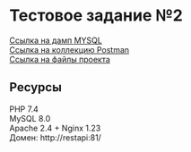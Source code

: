 # Тестовое задание №2
[Ссылка на дамп MYSQL](https://drive.google.com/file/d/1zN52GUrv5sIA-TEqm6T4VTopKtnNvYG2/view?usp=share_link)<br>
[Ссылка на коллекцию Postman](https://drive.google.com/file/d/155eIF--iR8OQC-kisYHsBKsIKpnNGQQG/view?usp=share_link)<br>
[Ссылка на файлы проекта](https://drive.google.com/drive/folders/1ueRwgYVJPk15nWcpcHnWRxrOIFAvjb4r?usp=share_link)<br> 
## Ресурсы
PHP 7.4 <br>
MySQL 8.0 <br>
Apache 2.4 + Nginx 1.23 <br>
Домен: http://restapi:81/ <br>
